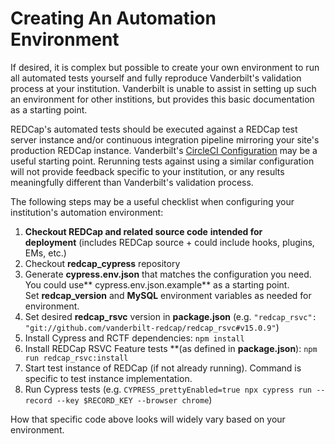 # Creating An Automation Environment

If desired, it is complex but possible to create your own environment to run all automated tests yourself and fully reproduce Vanderbilt's validation process at your institution.  Vanderbilt is unable to assist in setting up such an environment for other institions, but provides this basic documentation as a starting point.

REDCap's automated tests should be executed against a REDCap test server instance and/or continuous integration pipeline mirroring your site's production REDCap instance.  Vanderbilt's [CircleCI Configuration](https://github.com/vanderbilt-redcap/redcap_cypress/blob/master/.circleci/config.yml) may be a useful starting point.  Rerunning tests against using a similar configuration will not provide feedback specific to your institution, or any results meaningfully different than Vanderbilt's validation process.

The following steps may be a useful checklist when configuring your institution's automation environment:
1.  **Checkout REDCap and related source code** **intended for deployment** (includes REDCap source + could include hooks, plugins, EMs, etc.)
1.  Checkout **redcap_cypress** repository
1.  Generate **cypress.env.json** that matches the configuration you need. You could use** cypress.env.json.example** as a starting point.  Set **redcap_version** and **MySQL** environment variables as needed for environment.
1.  Set desired **redcap_rsvc** version in **package.json** (e.g. `"redcap_rsvc": "git://github.com/vanderbilt-redcap/redcap_rsvc#v15.0.9"`)
1.  Install Cypress and RCTF dependencies: `npm install`
1.  Install REDCap RSVC Feature tests **(as defined in **package.json**): `npm run redcap_rsvc:install`
1.  Start test instance of REDCap (if not already running).  Command is specific to test instance implementation.
1.  Run Cypress tests (e.g. `CYPRESS_prettyEnabled=true npx cypress run --record --key $RECORD_KEY --browser chrome`)

How that specific code above looks will widely vary based on your environment.
